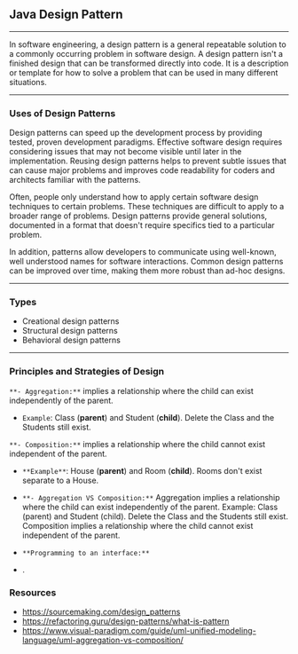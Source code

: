 ## Java Design Pattern
___
In software engineering, a design pattern is a general repeatable solution to a commonly occurring problem in software design. A design pattern isn't a finished design that can be transformed directly into code. It is a description or template for how to solve a problem that can be used in many different situations.
___

### Uses of Design Patterns
Design patterns can speed up the development process by providing tested, proven development paradigms. Effective software design requires considering issues that may not become visible until later in the implementation. Reusing design patterns helps to prevent subtle issues that can cause major problems and improves code readability for coders and architects familiar with the patterns.

Often, people only understand how to apply certain software design techniques to certain problems. These techniques are difficult to apply to a broader range of problems. Design patterns provide general solutions, documented in a format that doesn't require specifics tied to a particular problem.

In addition, patterns allow developers to communicate using well-known, well understood names for software interactions. Common design patterns can be improved over time, making them more robust than ad-hoc designs.
___

### Types
- Creational design patterns
- Structural design patterns
- Behavioral design patterns
___

### Principles and Strategies of Design
`**- Aggregation:**` implies a relationship where the child can exist independently of the parent.
  - `Example`: Class (**parent**) and Student (**child**). Delete the Class and the Students still exist.

`**- Composition:**` implies a relationship where the child cannot exist independent of the parent. 
  - `**Example**`: House (**parent**) and Room (**child**). Rooms don't exist separate to a House.

  - `**- Aggregation VS Composition:**` Aggregation implies a relationship where the child can exist independently of the parent. Example: Class (parent) and Student (child). Delete the Class and the Students still exist. Composition implies a relationship where the child cannot exist independent of the parent.

  - `**Programming to an interface:**`

  - .



### Resources
- https://sourcemaking.com/design_patterns
- https://refactoring.guru/design-patterns/what-is-pattern
- https://www.visual-paradigm.com/guide/uml-unified-modeling-language/uml-aggregation-vs-composition/